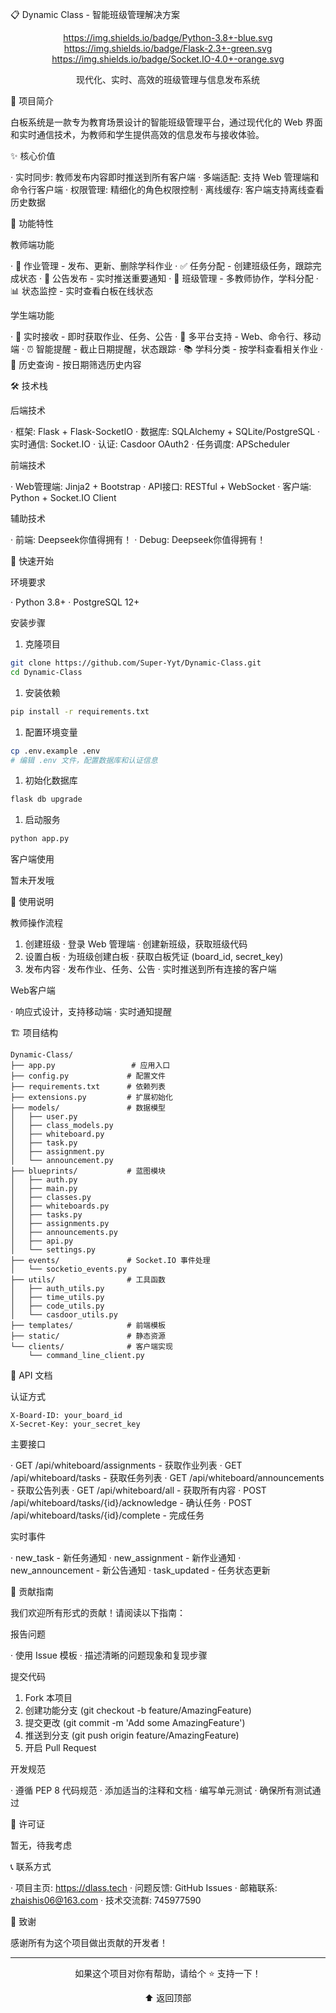 📋 Dynamic Class - 智能班级管理解决方案

<div align="center">

https://img.shields.io/badge/Python-3.8+-blue.svg
https://img.shields.io/badge/Flask-2.3+-green.svg
https://img.shields.io/badge/Socket.IO-4.0+-orange.svg

现代化、实时、高效的班级管理与信息发布系统

</div>

🚀 项目简介

白板系统是一款专为教育场景设计的智能班级管理平台，通过现代化的 Web 界面和实时通信技术，为教师和学生提供高效的信息发布与接收体验。

✨ 核心价值

· 实时同步: 教师发布内容即时推送到所有客户端
· 多端适配: 支持 Web 管理端和命令行客户端
· 权限管理: 精细化的角色权限控制
· 离线缓存: 客户端支持离线查看历史数据

🌟 功能特性

教师端功能

· 📝 作业管理 - 发布、更新、删除学科作业
· ✅ 任务分配 - 创建班级任务，跟踪完成状态
· 📢 公告发布 - 实时推送重要通知
· 👥 班级管理 - 多教师协作，学科分配
· 📊 状态监控 - 实时查看白板在线状态

学生端功能

· 🔔 实时接收 - 即时获取作业、任务、公告
· 📱 多平台支持 - Web、命令行、移动端
· ⏰ 智能提醒 - 截止日期提醒，状态跟踪
· 📚 学科分类 - 按学科查看相关作业
· 💾 历史查询 - 按日期筛选历史内容

🛠 技术栈

后端技术

· 框架: Flask + Flask-SocketIO
· 数据库: SQLAlchemy + SQLite/PostgreSQL
· 实时通信: Socket.IO
· 认证: Casdoor OAuth2
· 任务调度: APScheduler

前端技术

· Web管理端: Jinja2 + Bootstrap
· API接口: RESTful + WebSocket
· 客户端: Python + Socket.IO Client

辅助技术

· 前端: Deepseek你值得拥有！
· Debug: Deepseek你值得拥有！

🚀 快速开始

环境要求

· Python 3.8+
· PostgreSQL 12+

安装步骤

1. 克隆项目

```bash
git clone https://github.com/Super-Yyt/Dynamic-Class.git
cd Dynamic-Class
```

1. 安装依赖

```bash
pip install -r requirements.txt
```

1. 配置环境变量

```bash
cp .env.example .env
# 编辑 .env 文件，配置数据库和认证信息
```

1. 初始化数据库

```bash
flask db upgrade
```

1. 启动服务

```bash
python app.py
```

客户端使用

暂未开发哦

📖 使用说明

教师操作流程

1. 创建班级
   · 登录 Web 管理端
   · 创建新班级，获取班级代码
2. 设置白板
   · 为班级创建白板
   · 获取白板凭证 (board_id, secret_key)
3. 发布内容
   · 发布作业、任务、公告
   · 实时推送到所有连接的客户端

Web客户端

· 响应式设计，支持移动端
· 实时通知提醒

🏗 项目结构

```
Dynamic-Class/
├── app.py                 # 应用入口
├── config.py             # 配置文件
├── requirements.txt      # 依赖列表
├── extensions.py         # 扩展初始化
├── models/               # 数据模型
│   ├── user.py
│   ├── class_models.py
│   ├── whiteboard.py
│   ├── task.py
│   ├── assignment.py
│   └── announcement.py
├── blueprints/           # 蓝图模块
│   ├── auth.py
│   ├── main.py
│   ├── classes.py
│   ├── whiteboards.py
│   ├── tasks.py
│   ├── assignments.py
│   ├── announcements.py
│   ├── api.py
│   └── settings.py
├── events/               # Socket.IO 事件处理
│   └── socketio_events.py
├── utils/                # 工具函数
│   ├── auth_utils.py
│   ├── time_utils.py
│   ├── code_utils.py
│   └── casdoor_utils.py
├── templates/            # 前端模板
├── static/               # 静态资源
└── clients/              # 客户端实现
    └── command_line_client.py
```

🔌 API 文档

认证方式

```http
X-Board-ID: your_board_id
X-Secret-Key: your_secret_key
```

主要接口

· GET /api/whiteboard/assignments - 获取作业列表
· GET /api/whiteboard/tasks - 获取任务列表
· GET /api/whiteboard/announcements - 获取公告列表
· GET /api/whiteboard/all - 获取所有内容
· POST /api/whiteboard/tasks/{id}/acknowledge - 确认任务
· POST /api/whiteboard/tasks/{id}/complete - 完成任务

实时事件

· new_task - 新任务通知
· new_assignment - 新作业通知
· new_announcement - 新公告通知
· task_updated - 任务状态更新

🤝 贡献指南

我们欢迎所有形式的贡献！请阅读以下指南：

报告问题

· 使用 Issue 模板
· 描述清晰的问题现象和复现步骤

提交代码

1. Fork 本项目
2. 创建功能分支 (git checkout -b feature/AmazingFeature)
3. 提交更改 (git commit -m 'Add some AmazingFeature')
4. 推送到分支 (git push origin feature/AmazingFeature)
5. 开启 Pull Request

开发规范

· 遵循 PEP 8 代码规范
· 添加适当的注释和文档
· 编写单元测试
· 确保所有测试通过

📄 许可证

暂无，待我考虑

📞 联系方式

· 项目主页: https://dlass.tech
· 问题反馈: GitHub Issues
· 邮箱联系: zhaishis06@163.com
· 技术交流群: 745977590

🙏 致谢

感谢所有为这个项目做出贡献的开发者！

---

<div align="center">

如果这个项目对你有帮助，请给个 ⭐️ 支持一下！

⬆ 返回顶部

</div>